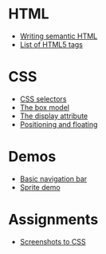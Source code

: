 # HTML
* [Writing semantic HTML][semantics]
* [List of HTML5 tags][html5-tags]

[semantics]: ./HTML/semantic-html.md
[html5-tags]: https://developer.mozilla.org/en-US/docs/Web/Guide/HTML/HTML5/HTML5_element_list

# CSS
* [CSS selectors][selectors]
* [The box model][box-model]
* [The display attribute][display-attribute]
* [Positioning and floating][position-float]

[selectors]: ./CSS/selectors.md
[box-model]: ./CSS/box-model.md
[display-attribute]: ./CSS/display.md
[position-float]: ./CSS/positioning-and-floating.md

# Demos

* [Basic navigation bar][navbar]
* [Sprite demo][sprites]

[navbar]: ./demos/navbar/navbar.md
[sprites]: ./demos/button-sprite/README.md

# Assignments

* [Screenshots to CSS][screenshots-to-css]

[screenshots-to-css]: ./assignments/w7d5-css-assignment.md
